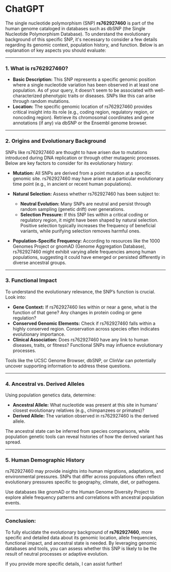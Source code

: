 # ChatGPT

The single nucleotide polymorphism (SNP) **rs762927460** is part of the human genome cataloged in databases such as dbSNP (the Single Nucleotide Polymorphism Database). To understand the evolutionary background of this specific SNP, it's necessary to consider a few details regarding its genomic context, population history, and function. Below is an explanation of key aspects you should evaluate:

---

### 1. **What is rs762927460?**
- **Basic Description:** This SNP represents a specific genomic position where a single nucleotide variation has been observed in at least one population. As of your query, it doesn't seem to be associated with well-characterized phenotypic traits or diseases. SNPs like this can arise through random mutations.
- **Location:** The specific genomic location of rs762927460 provides critical insight into its role (e.g., coding region, regulatory region, or noncoding region). Retrieve its chromosomal coordinates and gene annotations (if any) via dbSNP or the Ensembl genome browser.

---

### 2. **Origins and Evolutionary Background**
SNPs like rs762927460 are thought to have arisen due to mutations introduced during DNA replication or through other mutagenic processes. Below are key factors to consider for its evolutionary history:

- **Mutation:** All SNPs are derived from a point mutation at a specific genomic site. rs762927460 may have arisen at a particular evolutionary time point (e.g., in ancient or recent human populations).
  
- **Natural Selection:** Assess whether rs762927460 has been subject to:
  - **Neutral Evolution:** Many SNPs are neutral and persist through random sampling (genetic drift) over generations.
  - **Selection Pressure:** If this SNP lies within a critical coding or regulatory region, it might have been shaped by natural selection. Positive selection typically increases the frequency of beneficial variants, while purifying selection removes harmful ones.
  
- **Population-Specific Frequency:** According to resources like the 1000 Genomes Project or gnomAD (Genome Aggregation Database), rs762927460 might exhibit varying allele frequencies among human populations, suggesting it could have emerged or persisted differently in diverse ancestral groups.

---

### 3. **Functional Impact**
To understand the evolutionary relevance, the SNP’s function is crucial. Look into:
- **Gene Context:** If rs762927460 lies within or near a gene, what is the function of that gene? Any changes in protein coding or gene regulation?
- **Conserved Genomic Elements:** Check if rs762927460 falls within a highly conserved region. Conservation across species often indicates evolutionary importance.
- **Clinical Association:** Does rs762927460 have any link to human diseases, traits, or fitness? Functional SNPs may influence evolutionary processes.

Tools like the UCSC Genome Browser, dbSNP, or ClinVar can potentially uncover supporting information to address these questions.

---

### 4. **Ancestral vs. Derived Alleles**
Using population genetics data, determine:
- **Ancestral Allele:** What nucleotide was present at this site in humans' closest evolutionary relatives (e.g., chimpanzees or primates)?
- **Derived Allele:** The variation observed in rs762927460 is the derived allele.

The ancestral state can be inferred from species comparisons, while population genetic tools can reveal histories of how the derived variant has spread.

---

### 5. **Human Demographic History**
rs762927460 may provide insights into human migrations, adaptations, and environmental pressures. SNPs that differ across populations often reflect evolutionary pressures specific to geography, climate, diet, or pathogens.

Use databases like gnomAD or the Human Genome Diversity Project to explore allele frequency patterns and correlations with ancestral population events.

---

### Conclusion:
To fully elucidate the evolutionary background of **rs762927460**, more specific and detailed data about its genomic location, allele frequencies, functional impact, and ancestral state is needed. By leveraging genomic databases and tools, you can assess whether this SNP is likely to be the result of neutral processes or adaptive evolution.

If you provide more specific details, I can assist further!